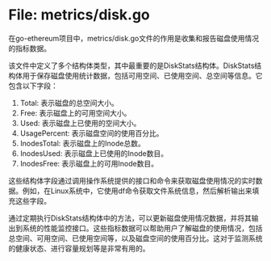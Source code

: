 # File: metrics/disk.go

在go-ethereum项目中，metrics/disk.go文件的作用是收集和报告磁盘使用情况的指标数据。

该文件中定义了多个结构体类型，其中最重要的是DiskStats结构体。DiskStats结构体用于保存磁盘使用统计数据，包括可用空间、已使用空间、总空间等信息。它包含以下字段：

1. Total: 表示磁盘的总空间大小。
2. Free: 表示磁盘上的可用空间大小。
3. Used: 表示磁盘上已使用的空间大小。
4. UsagePercent: 表示磁盘空间的使用百分比。
5. InodesTotal: 表示磁盘上的Inode总数。
6. InodesUsed: 表示磁盘上已使用的Inode数目。
7. InodesFree: 表示磁盘上的可用Inode数目。

这些结构体字段通过调用操作系统提供的接口和命令来获取磁盘使用情况的实时数据。例如，在Linux系统中，它使用df命令获取文件系统信息，然后解析输出来填充这些字段。

通过定期执行DiskStats结构体中的方法，可以更新磁盘使用情况数据，并将其输出到系统的性能监控接口。这些指标数据可以帮助用户了解磁盘的使用情况，包括总空间、可用空间、已使用空间等，以及磁盘空间的使用百分比。这对于监测系统的健康状态、进行容量规划等是非常有用的。

